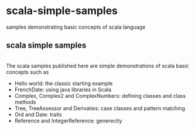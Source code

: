 # scala-simple-samples
samples demonstrating basic concepts of scala language

<h2> scala simple samples</h2>
<br/>
The scala samples published here are simple demonstrations of scala basic concepts such as

<ul>
  <li>Hello world: the classic starting example</li>
  <li>FrenchDate: using java libraries in Scala</li>
  <li>Complex, Complex2 and ComplexNumbers: defining classes and class methods</li>
  <li>Tree, TreeAssessor and Derivaties: case classes and pattern matching</li>
  <li>Ord and Date: traits</li>
  <li>Reference and IntegerReference: generecity</li>
</ul>
